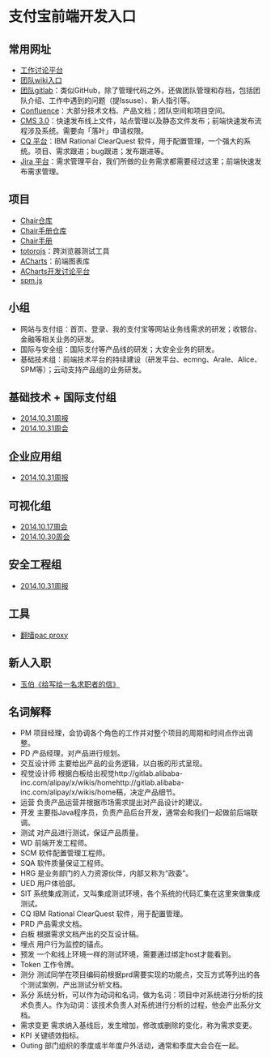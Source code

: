 # 支付宝前端开发入口

## 常用网址
- [工作讨论平台](http://gitlab.alibaba-inc.com/alipay/x)
- [团队wiki入口](http://gitlab.alibaba-inc.com/alipay/x/wikis/home)
- [团队gitlab](http://gitlab.alibaba-inc.com/)：类似GitHub，除了管理代码之外，还做团队管理和存档，包括团队介绍、工作中遇到的问题（提Issuse）、新人指引等。
- [Confluence](http://doc.alipay.net/)：大部分技术文档、产品文档；团队空间和项目空间。
- [CMS 3.0](https://ecmng.alipay.com/manage.htm)：快速发布线上文件，站点管理以及静态文件发布；前端快速发布流程涉及系统。需要向「落叶」申请权限。
- [CQ 平台](http://cmweb217.alipay.net/cqweb/#)：IBM Rational ClearQuest 软件，用于配置管理，一个强大的系统。项目、需求跟进；bug跟进；发布跟进等。
- [Jira 平台](https://jira.alipay.net:8443/secure/Dashboard.jspa)：需求管理平台，我们所做的业务需求都需要经过这里；前端快速发布需求管理。

## 项目

- [Chair仓库](http://gitlab.alibaba-inc.com/chair/chair/issues)
- [Chair手册仓库](http://gitlab.alibaba-inc.com/chair/chair-handbook/tree/master)
- [Chair手册](http://groups.alidemo.cn/chair/chair-handbook/book/index.html)
- [totorojs](https://github.com/totorojs/totoro)：跨浏览器测试工具
- [ACharts](http://acharts.github.io/)：前端图表库
- [ACharts开发讨论平台](http://gitlab.alibaba-inc.com/groups/acharts)
- [spm.js](http://spmjs.io/)
 
## 小组

- 网站与支付组：首页、登录、我的支付宝等网站业务线需求的研发；收银台、金融等相关业务的研发。
- 国际与安全组：国际支付等产品线的研发；大安全业务的研发。
- 基础技术组：前端技术平台的持续建设（研发平台、ecmng、Arale、Alice、SPM等）；云动支持产品组的业务研发。

## 基础技术 + 国际支付组

- [2014.10.31周报](http://gitlab.alibaba-inc.com/alipay/x/issues/937)
- [2014.10.31周会](http://gitlab.alibaba-inc.com/alipay/x/issues/928) 

## 企业应用组

- [2014.10.31周报](http://gitlab.alibaba-inc.com/alipay/x/issues/933)

## 可视化组

- [2014.10.17周会](http://gitlab.alibaba-inc.com/acharts/work/issues/16) 
- [2014.10.30周会](http://gitlab.alibaba-inc.com/acharts/work/issues/18)

## 安全工程组

- [2014.10.31周报](http://gitlab.alibaba-inc.com/alipay/x/issues/936)

## 工具

- [翻墙pac proxy](http://gitlab.alibaba-inc.com/alipay/x/wikis/pac-proxy)

## 新人入职

- [玉伯《给写给一名求职者的信》](https://github.com/lifesinger/lifesinger.github.com/issues/194)

## 名词解释

- PM	项目经理，会协调各个角色的工作并对整个项目的周期和时间点作出调整。
- PD	产品经理，对产品进行规划。
- 交互设计师	主要给出产品的业务逻辑，以白板的形式呈现。
- 视觉设计师	根据白板给出视觉http://gitlab.alibaba-inc.com/alipay/x/wikis/homehttp://gitlab.alibaba-inc.com/alipay/x/wikis/home稿，决定产品细节。
- 运营	负责产品运营并根据市场需求提出对产品设计的建议。
- 开发	主要指Java程序员，负责产品后台开发，通常会和我们一起做前后端联调。
- 测试	对产品进行测试，保证产品质量。
- WD	前端开发工程师。
- SCM	软件配置管理工程师。
- SQA	软件质量保证工程师。
- HRG	是业务部门的人力资源伙伴，内部又称为“政委”。
- UED	用户体验部。
- SIT	系统集成测试，又叫集成测试环境，各个系统的代码汇集在这里来做集成测试。
- CQ	IBM Rational ClearQuest 软件，用于配置管理。
- PRD	产品需求文档。
- 白板	根据需求文档产出的交互设计稿。
- 埋点	用户行为监控的锚点。
- 预发	一个和线上环境一样的测试环境，需要通过绑定host才能看到。
- Token	工作令牌。
- 测分	测试同学在项目编码前根据prd需要实现的功能点，交互方式等列出的各个测试案例，产出测试分析文档。
- 系分	系统分析，可以作为动词和名词，做为名词：项目中对系统进行分析的技术负责人。作为动词：该技术负责人对系统进行分析的过程，他会产出系分文档。
- 需求变更	需求纳入基线后，发生增加，修改或删除的变化，称为需求变更。
- KPI	关键绩效指标。
- Outing	部门组织的季度或半年度户外活动，通常和季度大会合在一起。

